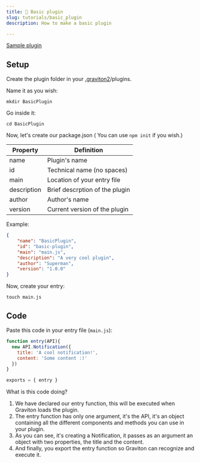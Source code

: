 ```yaml
---
title: 🧵 Basic plugin
slug: tutorials/basic_plugin
description: How to make a basic plugin

---
```



[Sample plugin](https://github.com/Graviton-Code-Editor/sample-plugin)

## Setup

Create the plugin folder in your [.graviton2](https://github.com/Graviton-Code-Editor/Graviton-App/wiki/docs/.graviton2.md)/plugins.

Name it as you wish:
```shell
mkdir BasicPlugin
```

Go inside it:
```shell
cd BasicPlugin
```

Now, let's create our package.json ( You can use `npm init` if you wish.)

| Property      | Definition                                                     |
| ------------- |----------------------------------------------------------------|
| name          | Plugin's name                                                  |
| id            | Technical name (no spaces)                                     |
| main          | Location of your entry file                                    |
| description   | Brief descrption of the plugin                                 |
| author        | Author's name                                                  |
| version       | Current version of the plugin                                  |

Example:
```json
{
	"name": "BasicPlugin",
	"id": "basic-plugin",
	"main": "main.js",
	"description": "A very cool plugin",
	"author": "Superman",
	"version": "1.0.0"
}
```

Now, create your entry:

```shell
touch main.js
```

## Code

Paste this code in your entry file (`main.js`):

```javascript
function entry(API){
  new API.Notification({
    title: 'A cool notification!',
    content: 'Some content :)'
  })
}

exports = { entry }
```

What is this code doing?
1. We have declared our entry function, this will be executed when Graviton loads the plugin.
2. The entry function has only one argument, it's the API, it's an object containing all the different components and methods you can use in your plugin.
3. As you can see, it's creating a Notification, it passes as an argument an object with two properties, the title and the content.
4. And finally, you export the entry function so Graviton can recognize and execute it.
